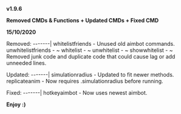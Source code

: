 **v1.9.6**

**Removed CMDs & Functions + Updated CMDs + Fixed CMD**

**15/10/2020**

Removed:
-------|
whitelistfriends - Unused old aimbot commands.
unwhitelistfriends - ~
whitelist - ~
unwhitelist - ~
showwhitelist - ~
Removed junk code and duplicate code that could cause lag or add unneeded lines.

Updated:
-------|
simulationradius - Updated to fit newer methods.
replicateanim - Now requires .simulationradius before running.

Fixed:
-------|
hotkeyaimbot - Now uses newest aimbot.

**Enjoy :)**
